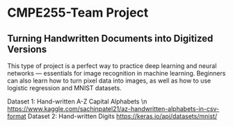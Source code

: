 # CMPE255-Team Project
## Turning Handwritten Documents into Digitized Versions

This type of project is a perfect way to practice deep learning and neural networks — essentials for image recognition in machine learning. Beginners can also learn how to turn pixel data into images, as well as how to use logistic regression and MNIST datasets.

Dataset 1: Hand-written A-Z Capital Alphabets \n
  https://www.kaggle.com/sachinpatel21/az-handwritten-alphabets-in-csv-format
Dataset 2: Hand-written Digits
  https://keras.io/api/datasets/mnist/
